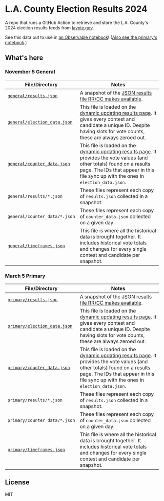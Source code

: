 # L.A. County Election Results 2024

A repo that runs a GitHub Action to retrieve and store the L.A. County's 2024 election results feeds from [lavote.gov](https://results.lavote.gov).

See this data put to use in [an Observable notebook](https://observablehq.com/@rdmurphy/l-a-county-2024-general-election-results-trends)! ([Also see the primary's notebook](https://observablehq.com/@rdmurphy/l-a-county-2024-primary-election-results-trends).)

## What's here

### November 5 General

| File/Directory  | Notes |
| ------------- | ------------- |
| [`general/results.json`](./general/results.json)  | A snapshot of the [JSON results file RR/CC makes available](https://www.lavote.gov/home/voting-elections/current-elections/election-results-file-downloads).   |
| [`general/election_data.json`](./general/election_data.json) | This file is loaded on the [dynamic updating results page](https://results.lavote.gov/#year=2024&election=4324). It gives every contest and candidate a unique ID. Despite having slots for vote counts, these are always zeroed out.   |
| [`general/counter_data.json`](./general/counter_data.json) | This file is loaded on the [dynamic updating results page](https://results.lavote.gov/#year=2024&election=4324). It provides the vote values (and other totals) found on a results page. The IDs that appear in this file sync up with the ones in `election_data.json`. |
| `general/results/*.json` | These files represent each copy of `results.json` collected in a snapshot. |
| `general/counter_data/*.json` | These files represent each copy of `counter_data.json` collected on a given day. |
| [`general/timeframes.json`](./general/timeframes.json) | This file is where all the historical data is brought together. It includes historical vote totals and changes for every single contest and candidate per snapshot. |

### March 5 Primary

| File/Directory  | Notes |
| ------------- | ------------- |
| [`primary/results.json`](./primary/results.json)  | A snapshot of the [JSON results file RR/CC makes available](https://www.lavote.gov/home/voting-elections/current-elections/election-results-file-downloads).   |
| [`primary/election_data.json`](./primary/election_data.json) | This file is loaded on the [dynamic updating results page](https://results.lavote.gov/#year=2024&election=4316). It gives every contest and candidate a unique ID. Despite having slots for vote counts, these are always zeroed out.   |
| [`primary/counter_data.json`](./primary/counter_data.json) | This file is loaded on the [dynamic updating results page](https://results.lavote.gov/#year=2024&election=4316). It provides the vote values (and other totals) found on a results page. The IDs that appear in this file sync up with the ones in `election_data.json`. |
| `primary/results/*.json` | These files represent each copy of `results.json` collected in a snapshot. |
| `primary/counter_data/*.json` | These files represent each copy of `counter_data.json` collected on a given day. |
| [`primary/timeframes.json`](./primary/timeframes.json) | This file is where all the historical data is brought together. It includes historical vote totals and changes for every single contest and candidate per snapshot. |

## License

MIT
